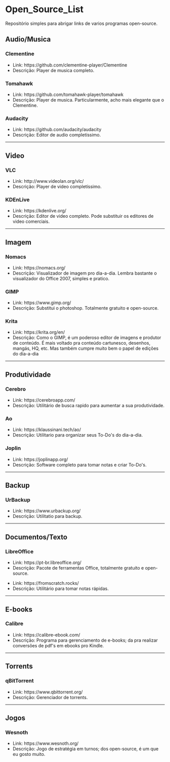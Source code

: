 # Open_Source_List
Repositório simples para abrigar links de varios programas open-source.


<h2>Audio/Musica</h2>

<h3>Clementine</h3>
  <ul>
  <li>Link: https://github.com/clementine-player/Clementine</li>
  <li>Descrição: Player de musica completo.</li>
  </ul>

<h3>Tomahawk</h3>
  <ul>
  <li>Link: https://github.com/tomahawk-player/tomahawk</li>
  <li>Descrição: Player de musica. Particularmente, acho mais elegante que o Clementine.</li>
  </ul>

<h3>Audacity</h3>
  <ul>
  <li>Link: https://github.com/audacity/audacity</li>
  <li>Descrição: Editor de audio completíssimo. </li>
  </ul>
  
<hr>

<h2>Video</h2>

<h3>VLC</h3>
  <ul>
  <li>Link: http://www.videolan.org/vlc/ </li>
  <li>Descrição: Player de video completíssimo.</li>
  </ul>
  
  <h3>KDEnLive</h3>
  <ul>
  <li>Link: https://kdenlive.org/ </li>
  <li>Descrição: Editor de video completo. Pode substituir os editores de video comerciais.</li>
  </ul>

<hr>

<h2>Imagem</h2>

<h3>Nomacs</h3>
  <ul>
  <li>Link: https://nomacs.org/</li>
  <li>Descrição: Visualizador de imagem pro dia-a-dia. Lembra bastante o visualizador do Office 2007, simples e pratico.</li>
  </ul>

<h3>GIMP</h3>
  <ul>
  <li>Link: https://www.gimp.org/</li>
  <li>Descrição: Substitui o photoshop. Totalmente gratuito e open-source.</li>
  </ul>
  
  <h3>Krita</h3>
  <ul>
  <li>Link: https://krita.org/en/</li>
  <li>Descrição: Como o GIMP, é um poderoso editor de imagens e produtor de conteúdo. É mais voltado pra conteúdo cartunesco, desenhos, mangás, HQ, etc. Mas também cumpre muito bem o papel de edições do dia-a-dia</li>
  </ul>

<hr>

<h2>Produtividade</h2>

<h3>Cerebro</h3>
  <ul>
  <li>Link: https://cerebroapp.com/</li>
  <li>Descrição: Utilitário de busca rapido para aumentar a sua produtividade.</li>
  </ul>

<h3>Ao</h3>
  <ul>
  <li>Link: https://klaussinani.tech/ao/</li>
  <li>Descrição: Utilitario para organizar seus To-Do's do dia-a-dia.</li>
  </ul>
  
<h3>Joplin</h3>
  <ul>
  <li>Link: https://joplinapp.org/</li>
  <li>Descrição: Software completo para tomar notas e criar To-Do's.</li>
  </ul>

<hr>

<h2>Backup</h2>

<h3>UrBackup</h3>
  <ul>
  <li>Link: https://www.urbackup.org/</li>
  <li>Descrição: Utilitatio para backup.</li>
  </ul>
  
<hr>

<h2>Documentos/Texto</h2>

<h3>LibreOffice</h3>
  <ul>
  <li>Link: https://pt-br.libreoffice.org/</li>
  <li>Descrição: Pacote de ferramentas Office, totalmente gratuito e open-source.</li>
  </ul>

<h3FromScratch></h3>
  <ul>
  <li>Link: https://fromscratch.rocks/</li>
  <li>Descrição: Utilitário para tomar notas rápidas.</li>
  </ul>

<hr>

<h2>E-books</h2>

<h3>Calibre</h3>
  <ul>
  <li>Link: https://calibre-ebook.com/</li>
  <li>Descrição: Programa para gerenciamento de e-books; da pra realizar conversões de pdf's em ebooks pro Kindle.</li>
  </ul>

<hr>

<h2>Torrents</h2>

<h3>qBitTorrent</h3>
  <ul>
  <li>Link: https://www.qbittorrent.org/</li>
  <li>Descrição: Gerenciador de torrents.</li>
  </ul>

<hr>

<h2>Jogos</h2>

<h3>Wesnoth</h3>
  <ul>
  <li>Link: https://www.wesnoth.org/</li>
  <li>Descrição: Jogo de estratégia em turnos; dos open-source, é um que eu gosto muito.</li>
  </ul>
